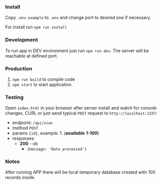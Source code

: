 ### Install
Copy `.env.example` to `.env` and change port to desired one if necessary.

For install run `npm run install`

### Development
To run app in DEV environment just run `npm run dev`. The server will be reachable at defined port.

### Production
1. `npm run build` to compile code
2. `npm start` to start application

### Testing
Open `index.html` in your browser after server install and watch for console changes.
CURL or just send typical `POST` request to `http://localhost:1337`:

- endpoint: `/api/scan`
- method `POST`
- params `{id}`, example: 1. (***available 1-100***)
- responses:
    - **200** - ok
        - `{message: 'Data processed'}`

### Notes
After running APP there will be local temporary database created with 100 records inside.